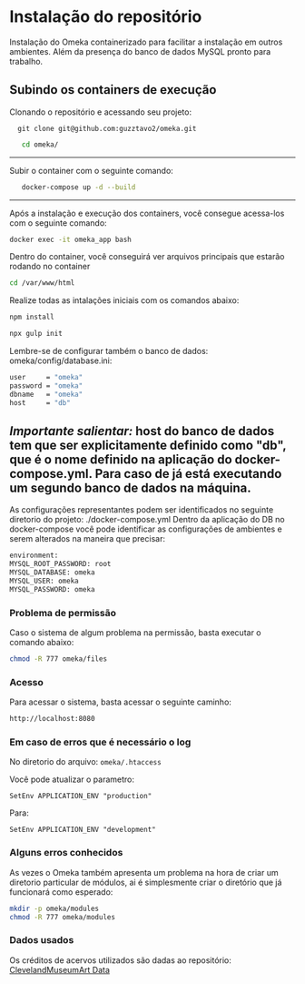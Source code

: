 # Instalação do repositório

Instalação do Omeka containerizado para facilitar a instalação em outros ambientes.
Além da presença do banco de dados MySQL pronto para trabalho.

## Subindo os containers de execução

Clonando o repositório e acessando seu projeto:
```git
  git clone git@github.com:guzztavo2/omeka.git
```
```bash
   cd omeka/
```
---
Subir o container com o seguinte comando:
```bash
   docker-compose up -d --build
```
---
Após a instalação e execução dos containers, você consegue acessa-los com o seguinte comando:
```bash
docker exec -it omeka_app bash
```
Dentro do container, você conseguirá ver arquivos principais que estarão rodando no container
```bash
cd /var/www/html
```
Realize todas as intalações iniciais com os comandos abaixo:
```bash
npm install
```
```bash
npx gulp init
```
Lembre-se de configurar também o banco de dados:
omeka/config/database.ini:
```bash
user     = "omeka"
password = "omeka"
dbname   = "omeka"
host     = "db"
```
*Importante salientar:* host do banco de dados tem que ser explicitamente definido como "db", que é o nome definido na aplicação do docker-compose.yml. Para caso de já está executando um segundo banco de dados na máquina.
---
As configurações representantes podem ser identificados no seguinte diretorio do projeto:
./docker-compose.yml
Dentro da aplicação do DB no docker-compose você pode identificar as configurações de ambientes e serem alterados na maneira que precisar:
```bash
environment:
MYSQL_ROOT_PASSWORD: root
MYSQL_DATABASE: omeka
MYSQL_USER: omeka
MYSQL_PASSWORD: omeka
```

### Problema de permissão
Caso o sistema de algum problema na permissão, basta executar o comando abaixo:
````bash
chmod -R 777 omeka/files
````
### Acesso
Para acessar o sistema, basta acessar o seguinte caminho:
````bash
http://localhost:8080
````
### Em caso de erros que é necessário o log
No diretorio do arquivo: ````omeka/.htaccess````

Você pode atualizar o parametro:
````
SetEnv APPLICATION_ENV "production"
````
Para:
````
SetEnv APPLICATION_ENV "development"
````

### Alguns erros conhecidos
As vezes o Omeka também apresenta um problema na hora de criar um diretorio particular de módulos, ai é simplesmente criar o diretório que já funcionará como esperado:
````bash
mkdir -p omeka/modules
chmod -R 777 omeka/modules
````

### Dados usados

Os créditos de acervos utilizados são dadas ao repositório:
[ClevelandMuseumArt Data](https://github.com/ClevelandMuseumArt/openaccess)
